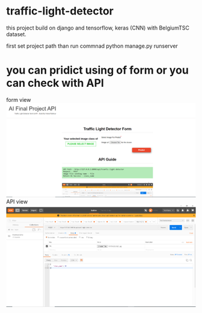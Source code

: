 # traffic-light-detector

this project build on django and tensorflow, keras (CNN) with BelgiumTSC dataset.

first set project path than run commnad python manage.py runserver

# you can pridict using of form or you can check with API
form view
<img src="first.png">
API view
<img src="postmen1.png"  >
